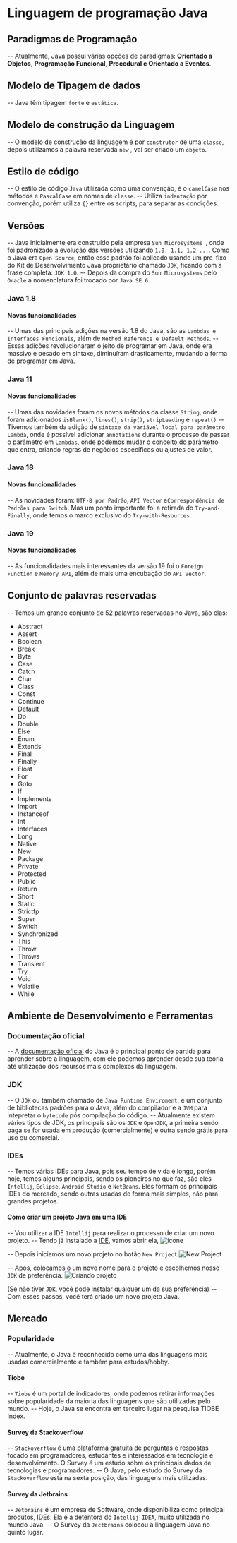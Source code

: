 # Linguagem de programação Java

  ## Paradigmas de Programação
-- Atualmente, Java possui várias opções de paradigmas: **Orientado a Objetos**, **Programação Funcional**, **Procedural e Orientado a Eventos**.

  ## Modelo de Tipagem de dados
-- Java têm tipagem ``forte`` e ``estática``.

  ## Modelo de construção da Linguagem
  -- O modelo de construção da linguagem é por ``construtor`` de uma ``classe``, depois utilizamos a palavra reservada ``new`` , vai ser criado um ``objeto``.

  ## Estilo de código
  -- O estilo de código ``Java`` utilizada como uma convenção, é o ``camelCase`` nos métodos e ``PascalCase`` em nomes de ``classe``.
  -- Utiliza ``indentação`` por convenção, porém utiliza ``{}`` entre os scripts, para separar as condições.
  ## Versões
  -- Java inicialmente era construído pela empresa ``Sun Microsystems ``, onde foi padronizado a evolução das versões utilizando ``1.0, 1.1, 1.2 ...``. Como o Java era ``Open Source``, então esse padrão foi aplicado usando um pre-fixo do Kit de Desenvolvimento Java proprietário chamado ``JDK``, ficando com a frase completa: ``JDK 1.0``.
  -- Depois da compra do ``Sun Microsystems``  pelo ``Oracle`` a nomenclatura foi trocado por ``Java SE 6``.
 ### Java 1.8

#### Novas funcionalidades
-- Umas das principais adições na versão 1.8 do Java, são as ``Lambdas e Interfaces Funcionais``, além de ``Method Reference e Default Methods``.
-- Essas adições revolucionaram o jeito de programar em Java, onde era massivo e pesado em sintaxe, diminuíram drasticamente, mudando a forma de programar em Java.
### Java 11

#### Novas funcionalidades
-- Umas das novidades foram os novos métodos da classe ``String``, onde foram adicionados ``isBlank()``, ``lines()``, ``strip()``, ``stripLeading`` e ``repeat()``
-- Tivemos também da adição de ``sintaxe da variável local para parâmetro Lambda``, onde é possível adicionar ``annotations`` durante o processo de passar o parâmetro em ``Lambdas``, onde podemos mudar o conceito do parâmetro que entra, criando regras de negócios específicos ou ajustes de valor.
### Java 18

#### Novas funcionalidades
-- As novidades foram: ``UTF-8 por Padrão``, ``API Vector`` e``Correspondência de Padrões para Switch``. Mas um ponto importante foi a retirada do ``Try-and-Finally``, onde temos o marco exclusivo do ``Try-with-Resources``.
### Java 19

#### Novas funcionalidades
-- As funcionalidades mais interessantes da versão 19 foi o ``Foreign Function`` e  ``Memory API``, além de mais uma encubação do ``API Vector``.
## Conjunto de palavras reservadas
-- Temos um grande conjunto de 52 palavras reservadas no Java, são elas:
-   Abstract
-   Assert
-   Boolean
-   Break
-   Byte
-   Case
-   Catch
-   Char
-   Class
-   Const
-   Continue
-   Default
-   Do
-   Double
-   Else
-   Enum
-   Extends
-   Final
-   Finally
-   Float
-   For
-   Goto
-   If
-   Implements
-   Import
-   Instanceof
-   Int
-   Interfaces
-   Long
-   Native
-   New
-   Package
-   Private
-   Protected
-   Public
-   Return
-   Short
-   Static
-   Strictfp
-   Super
-   Switch
-   Synchronized
-   This
-   Throw
-   Throws
-   Transient
-   Try
-   Void
-   Volatile
-   While
## Ambiente de Desenvolvimento e Ferramentas

### Documentação oficial
-- A [documentação oficial](https://www.java.com/pt-BR/) do Java é o principal ponto de partida para aprender sobre a linguagem, com ele podemos aprender desde sua teoria até utilização dos recursos mais complexos da linguagem. 
### JDK
-- O ``JDK`` ou também chamado de ``Java Runtime Enviroment``, é um conjunto de bibliotecas padrões para o Java, além do compilador e a ``JVM`` para intepretar o ``bytecode`` pós compilação do código.
-- Atualmente existem vários tipos de JDK, os principais são os ``JDK`` e ``OpenJDK``, a primeira sendo paga se for usada em produção (comercialmente) e outra sendo grátis para uso ou comercial.
### IDEs
-- Temos várias IDEs para Java, pois seu tempo de vida é longo, porém hoje, temos alguns principais, sendo os pioneiros no que faz, são eles ``Intellij``, ``Eclipse``, ``Android Studio`` e ``NetBeans``. Eles formam os principais IDEs do mercado, sendo outras usadas de forma mais simples, não para grandes projetos.
#### Como criar um projeto Java em uma IDE
 -- Vou utilizar a IDE ``Intellij`` para realizar o processo de criar um novo projeto.
 -- Tendo já instalado a [IDE](https://www.jetbrains.com/pt-br/idea/), vamos abrir ela, ![icone](https://github.com/andrerochasouza/linguagem-java-andre/blob/main/img/icone_1.png)
 
 -- Depois iniciamos um novo projeto no botão ``New Project``.![New Project](https://github.com/andrerochasouza/linguagem-java-andre/blob/main/img/foto_1.png)

 -- Após, colocamos o um novo nome para o projeto e escolhemos nosso ``JDK`` de preferência. ![Criando projeto](https://github.com/andrerochasouza/linguagem-java-andre/blob/main/img/foto_2.png)
 
 (Se não tiver ``JDK``, você pode instalar qualquer um da sua preferência)
 --  Com esses passos, você terá criado um novo projeto Java.
## Mercado

### Popularidade
-- Atualmente, o Java é reconhecido como uma das linguagens mais usadas comercialmente e também para estudos/hobby.
#### Tiobe
-- ``Tiobe`` é um portal de indicadores, onde podemos retirar informações sobre popularidade da maioria das linguagens que são utilizadas pelo mundo.
-- Hoje, o Java se encontra em terceiro lugar na pesquisa TIOBE Index.
#### Survey da Stackoverflow
-- ``Stackoverflow`` é uma plataforma gratuita de perguntas e respostas focado em programadores, estudantes e interessados em tecnologia e desenvolvimento. O Survey é um estudo sobre os principais dados de tecnologias e programadores.
-- O Java, pelo estudo do Survey da ``Stackoverflow`` está na sexta posição, das linguagens mais utilizadas.
#### Survey da Jetbrains
-- ``Jetbrains`` é um empresa de Software, onde disponibiliza como principal produtos, IDEs. Ela é a detentora do ``Intellij IDEA``, muito utilizada no mundo Java.
-- O Survey da ``Jectbrains`` colocou a linguagem Java no quinto lugar.